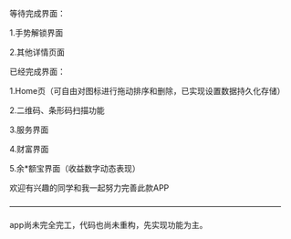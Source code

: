等待完成界面：

1.手势解锁界面

2.其他详情页面

已经完成界面：

1.Home页（可自由对图标进行拖动排序和删除，已实现设置数据持久化存储）

2.二维码、条形码扫描功能

3.服务界面

4.财富界面

5.余*额宝界面（收益数字动态表现）



欢迎有兴趣的同学和我一起努力完善此款APP


——————————————————————————————————

app尚未完全完工，代码也尚未重构，先实现功能为主。
